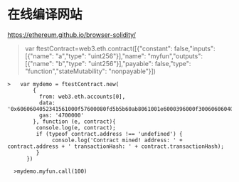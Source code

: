 # 在线编译网站

https://ethereum.github.io/browser-solidity/

>var ftestContract=web3.eth.contract([{"constant": false,"inputs": [{"name": "a","type": "uint256"}],"name": "myfun","outputs": [{"name": "b","type": "uint256"}],"payable": false,"type": "function","stateMutability": "nonpayable"}])

    >   var mydemo = ftestContract.new(
            {
              from: web3.eth.accounts[0], 
              data: '0x6060604052341561000f57600080fd5b5b60ab8061001e6000396000f30060606040526000357c0100000000000000000000000000000000000000000000000000000000900463ffffffff168063b2d71d6814603d575b600080fd5b3415604757600080fd5b605b60048080359060200190919050506071565b6040518082815260200191505060405180910390f35b60006002820290505b9190505600a165627a7a723058205930294ad46f7b90442343990b182af2caf05b190cf3c5c7e58340706ae490080029', 
              gas: '4700000'
            }, function (e, contract){
             console.log(e, contract);
             if (typeof contract.address !== 'undefined') {
                  console.log('Contract mined! address: ' + contract.address + ' transactionHash: ' + contract.transactionHash);
             }
          })
 
      >mydemo.myfun.call(100)
